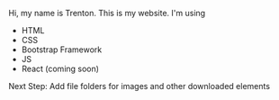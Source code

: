 Hi, my name is Trenton. This is my website.
I'm using
- HTML
- CSS
- Bootstrap Framework
- JS
- React (coming soon)

Next Step:
Add file folders for images and other downloaded elements

